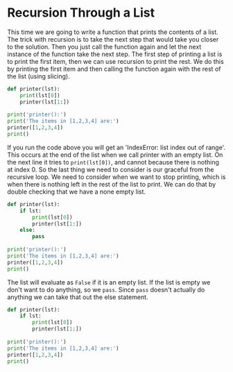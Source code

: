 # Recursion Through a List

This time we are going to write a function that prints the contents of a 
list. The trick with recursion is to take the next step that would take 
you closer to the solution. Then you just call the function again and 
let the next instance of the function take the next step. The first step 
of printing a list is to print the first item, then we can use recursion 
to print the rest. We do this by printing the first item and then 
calling the function again with the rest of the list (using slicing). 


``` python
def printer(lst):
    print(lst[0])
    printer(lst[1:])
        
print('printer():')
print('The items in [1,2,3,4] are:')
printer([1,2,3,4])
print()
```
If you run the code above you will get an 'IndexError: list index out of 
range'. This occurs at the end of the list when we call printer with an 
empty list. On the next line it tries to `print(lst[0])`, and cannot 
because there is nothing at index 0. So the last thing we need to 
consider is our graceful from the recursive loop. We need to consider 
when we want to stop printing, which is when there is nothing left in 
the rest of the list to print. We can do that by double checking that 
we have a none empty list.

``` python
def printer(lst):
    if lst:
        print(lst[0])
        printer(lst[1:])
    else:
        pass
        
print('printer():')
print('The items in [1,2,3,4] are:')
printer([1,2,3,4])
print()
```

The list will evaluate as `False` if it is an empty list. If the list is 
empty we don't want to do anything, so we `pass`. Since `pass` doesn't 
actually do anything we can take that out the else statement.

``` python
def printer(lst):
    if lst:
        print(lst[0])
        printer(lst[1:])
        
print('printer():')
print('The items in [1,2,3,4] are:')
printer([1,2,3,4])
print()
```